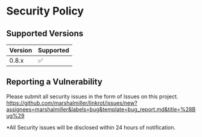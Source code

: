 # Security Policy

## Supported Versions

| Version | Supported          |
| ------- | ------------------ |
| 0.8.x   | :white_check_mark: |

## Reporting a Vulnerability

Please submit all security issues in the form of Issues on this project.
https://github.com/marshalmiller/linkrot/issues/new?assignees=marshalmiller&labels=bug&template=bug_report.md&title=%28Bug%29

*All Security issues will be disclosed within 24 hours of notification.
